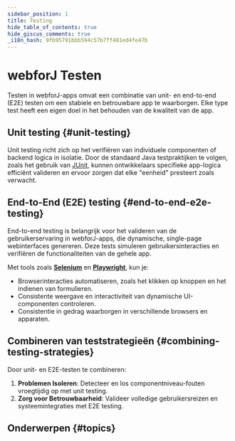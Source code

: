 ```yaml
---
sidebar_position: 1
title: Testing
hide_table_of_contents: true
hide_giscus_comments: true
_i18n_hash: 9fb95791bbb594c57b7ff481ed4fe47b
---
```

<Head>
  <style>{`
  .container {
    max-width: 65em !important;
  }
  `}</style>
</Head>

# webforJ Testen

Testen in webforJ-apps omvat een combinatie van unit- en end-to-end (E2E) testen om een stabiele en betrouwbare app te waarborgen. Elke type test heeft een eigen doel in het behouden van de kwaliteit van de app.

## Unit testing {#unit-testing}

Unit testing richt zich op het verifiëren van individuele componenten of backend logica in isolatie. Door de standaard Java testpraktijken te volgen, zoals het gebruik van [JUnit](https://junit.org/junit5/), kunnen ontwikkelaars specifieke app-logica efficiënt valideren en ervoor zorgen dat elke "eenheid" presteert zoals verwacht.

## End-to-End (E2E) testing {#end-to-end-e2e-testing}

End-to-end testing is belangrijk voor het valideren van de gebruikerservaring in webforJ-apps, die dynamische, single-page webinterfaces genereren. Deze tests simuleren gebruikersinteracties en verifiëren de functionaliteiten van de gehele app.

Met tools zoals [**Selenium**](https://www.selenium.dev/) en [**Playwright**](https://playwright.dev/java/docs/intro), kun je:

- Browserinteracties automatiseren, zoals het klikken op knoppen en het indienen van formulieren.
- Consistente weergave en interactiviteit van dynamische UI-componenten controleren.
- Consistentie in gedrag waarborgen in verschillende browsers en apparaten.

## Combineren van teststrategieën {#combining-testing-strategies}

Door unit- en E2E-testen te combineren:

1. **Problemen Isoleren**: Detecteer en los componentniveau-fouten vroegtijdig op met unit testing.
2. **Zorg voor Betrouwbaarheid**: Valideer volledige gebruikersreizen en systeemintegraties met E2E testing.

## Onderwerpen {#topics}

<DocCardList className="topics-section" />
